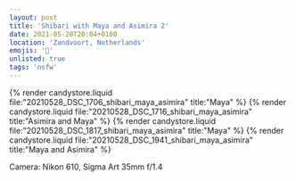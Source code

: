 ```yaml
---
layout: post
title: 'Shibari with Maya and Asimira 2'
date: 2021-05-28T20:04+0100
location: 'Zandvoort, Netherlands'
emojis: '🔞'
unlisted: true
tags: 'nsfw'
---
```


{% render candystore.liquid file:"20210528_DSC_1706_shibari_maya_asimira" title:"Maya" %}
{% render candystore.liquid file:"20210528_DSC_1716_shibari_maya_asimira" title:"Asimira and Maya" %}
{% render candystore.liquid file:"20210528_DSC_1817_shibari_maya_asimira" title:"Maya" %}
{% render candystore.liquid file:"20210528_DSC_1941_shibari_maya_asimira" title:"Maya and Asimira" %}

Camera: Nikon 610, Sigma Art 35mm f/1.4
